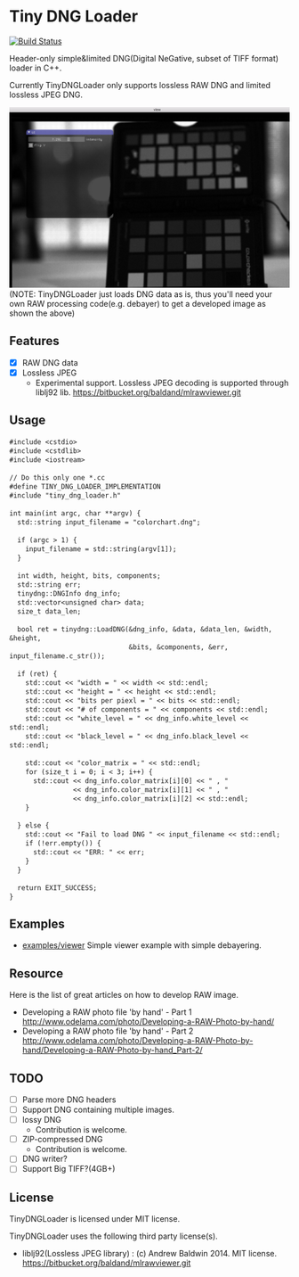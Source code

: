 # Tiny DNG Loader

[![Build Status](https://travis-ci.org/syoyo/tinydngloader.svg?branch=master)](https://travis-ci.org/syoyo/tinydngloader)

Header-only simple&limited DNG(Digital NeGative, subset of TIFF format) loader in C++.

Currently TinyDNGLoader only supports lossless RAW DNG and limited lossless JPEG DNG.

![](images/tinydngloader_viewer.png)
(NOTE: TinyDNGLoader just loads DNG data as is, thus you'll need your own RAW processing code(e.g. debayer) to get a developed image as shown the above)

## Features

* [x] RAW DNG data
* [x] Lossless JPEG
  * Experimental support. Lossless JPEG decoding is supported through liblj92 lib. https://bitbucket.org/baldand/mlrawviewer.git

## Usage

```
#include <cstdio>
#include <cstdlib>
#include <iostream>

// Do this only one *.cc
#define TINY_DNG_LOADER_IMPLEMENTATION
#include "tiny_dng_loader.h"

int main(int argc, char **argv) {
  std::string input_filename = "colorchart.dng";

  if (argc > 1) {
    input_filename = std::string(argv[1]);
  }

  int width, height, bits, components;
  std::string err;
  tinydng::DNGInfo dng_info;
  std::vector<unsigned char> data;
  size_t data_len;

  bool ret = tinydng::LoadDNG(&dng_info, &data, &data_len, &width, &height,
                              &bits, &components, &err, input_filename.c_str());

  if (ret) {
    std::cout << "width = " << width << std::endl;
    std::cout << "height = " << height << std::endl;
    std::cout << "bits per piexl = " << bits << std::endl;
    std::cout << "# of components = " << components << std::endl;
    std::cout << "white_level = " << dng_info.white_level << std::endl;
    std::cout << "black_level = " << dng_info.black_level << std::endl;

    std::cout << "color_matrix = " << std::endl;
    for (size_t i = 0; i < 3; i++) {
      std::cout << dng_info.color_matrix[i][0] << " , "
                << dng_info.color_matrix[i][1] << " , "
                << dng_info.color_matrix[i][2] << std::endl;
    }

  } else {
    std::cout << "Fail to load DNG " << input_filename << std::endl;
    if (!err.empty()) {
      std::cout << "ERR: " << err;
    }
  }

  return EXIT_SUCCESS;
}

```

## Examples

* [examples/viewer](examples/viewer) Simple viewer example with simple debayering.


## Resource

Here is the list of great articles on how to develop RAW image.

* Developing a RAW photo file 'by hand' - Part 1 http://www.odelama.com/photo/Developing-a-RAW-Photo-by-hand/
* Developing a RAW photo file 'by hand' - Part 2 http://www.odelama.com/photo/Developing-a-RAW-Photo-by-hand/Developing-a-RAW-Photo-by-hand_Part-2/

## TODO

* [ ] Parse more DNG headers
* [ ] Support DNG containing multiple images.
* [ ] lossy DNG
  * Contribution is welcome.
* [ ] ZIP-compressed DNG
  * Contribution is welcome.
* [ ] DNG writer?
* [ ] Support Big TIFF?(4GB+)

## License

TinyDNGLoader is licensed under MIT license.

TinyDNGLoader uses the following third party license(s).

* liblj92(Lossless JPEG library) : (c) Andrew Baldwin 2014. MIT license.  https://bitbucket.org/baldand/mlrawviewer.git

